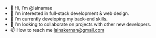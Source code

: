 - 👋 Hi, I’m @lainamae
- 👀 I’m interested in full-stack development & web design.
- 🌱 I’m currently developing my back-end skills.
- 💞️ I’m looking to collaborate on projects with other new developers.
- 📫 How to reach me lainakernan@gmail.com


